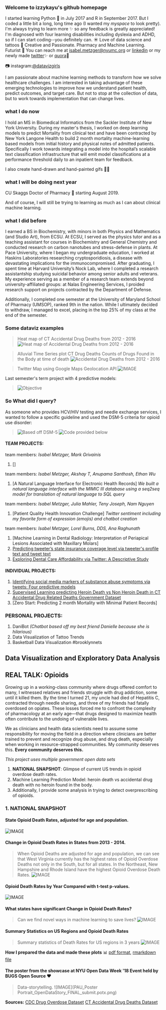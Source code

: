 ### Welcome to izzykayu's github homepage
I started learning Python :snake: in July 2017 and R in September 2017. But I coded a little bit a long, long time ago (I wanted my _myspace_ to look pretty). I'm always trying to learn more :sparkles: so any feedback is greatly appreciated! I'm diagnosed with four learning disabilities including dyslexia and ADHD, so if I can start coding--you definitely can. :sunny: Love of data science and tattoos :crystal_ball: Creative and Passionate. Pharmacy and Machine Learning. Futurist :green_heart: You can reach me at [isabel.metzger@nyumc.org](isabel.metzger@nyumc.org) or [linkedin](https://www.linkedin.com/in/isabelmetzger) or my newly made [twitter](https://twitter.com/diamondcrowbar):sparkles: or [quora](https://www.quora.com/profile/Isabel-Metzger-2):bust_in_silhouette:

:camera: instagram:[@datavizgirls](https://www.instagram.com/datavizgirls/)

I am passionate about machine learning methods to transform how we solve healthcare challenges. I am interested in taking advantage of these emerging technologies to improve how we understand patient health, predict outcomes, and target care. But not to stop at the collection of data, but to work towards implementation that can change lives.

### what I do now
I hold an MS in Biomedical Informatics from the Sackler Institute of New York University. During my master's thesis, I worked on deep learning models to predict Mortality from clinical text and have been contracted by New York Langone Health to build 2 month mortality machine-learning based models from initial history and physical notes of admitted patients. Specifically I work towards integrating a model into the hospital’s scalable text classification infrastructure that will emit model classifications at a performance threshold daily to an inpatient team for feedback.

I also create hand-drawn and hand-painted gifs :woman_artist: 

### what I will be doing next year
CU Skaggs Doctor of Pharmacy :orange_heart: starting August 2019.

And of course, I will still be trying to learning as much as I can about clinical machine learning.

### what I did before

I earned a BS in Biochemistry, with minors in both Physics and Mathematics (and Studio Art), from ECSU. At ECSU, I served as the physics tutor and as a teaching assistant for courses in Biochemistry and General Chemistry and conducted research on carbon nanotubes and stress-defense in plants. At Pace University, where I began my undergraduate education, I worked at Haskins Laboratories researching cryptosporidiosis, a disease with devastating implications for the immunocompromised. After graduating, I spent time at Harvard University’s Nock Lab, where I completed a research assistantship studying suicidal behavior among senior adults and veterans. My experience serving as a member of a research team extends beyond university-affiliated groups: at Nalas Engineering Services, I proided research support on projects contracted by the Department of Defense.

Additionally, I completed one semester at the University of Maryland School of Pharmacy (UMSOP), ranked 9th in the nation. While I ultimately decided to withdraw, I managed to excel, placing in the top 25% of my class at the end of the semester.

### Some dataviz examples
>Heat map of CT Accidental Drug Deaths from 2012 - 2016
![Heat map of Accidental Drug Deaths from 2012 - 2016](calendar.png)

>Alluvial Time Series plot CT Drug Deaths
>Counts of Drugs Found in the Body at time of death
![Accidental Drug Deaths from 2012 - 2016](alluvts.png)

>Twitter Map using Google Maps Geolocation API
![IMAGE](mapwithcoveragelevel.png)

Last semester's term project with 4 predictive models:
>![Objective](heroinobjective.png) 

### So What did I query?
As someone who provides HCV/HIV testing and needle exchange services,
I wanted to follow a specific guideline and used the DSM-5 criteria for opioid use disorder:

>![Based off DSM-5](dsm.png) 
>![Code provided below](withdrawal.png)


#### TEAM PROJECTS:
team members: _Isabel Metzger, Mark Grivainis_
1. []

team members: _Isabel Metzger, Akshay T, Anupama Santhosh, Ethan Wu_
1. [A Natural Language Interface for Electronic Health Records]
_We built a natural language interface with the MIMIC III database using a seq2seq model for translation of natural language to SQL query_

team members: _Isabel Metzger, Julia Mahler, Teny Joseph, Nam Nguyen_
1. [Patient Quality Health Innovation Challenge]
_Twitter sentiment including my favorite form of expression (emojis) and chatbot creation_

team members: _Isabel Metzger, Lorel Burns, DDS, Ana Raghunath_
1. [Machine Learning in Dental Radiology: Interpretation of Periapical Lesions Associated with Maxillary Molars]
2. [Predicting tweeter’s state insurance coverage level via tweeter's profile text and tweet text](izzykayu.github.io/twitterdental.md)
3. [Exploring Dental Care Affordability via Twitter: A Descriptive Study](https://github.com/izzykayu/izzykayu.github.io/blob/master/DentalTweets/DentalCareAffordabilityViaTwitterPilot.pdf)

#### INDIVIDUAL PROJECTS:
1. [Identifying social media markers of substance abuse symptoms via tweets: Four predictive models](https://github.com/izzykayu/izzykayu.github.io/blob/master/herointweets/ML_4models_tweetanalysis_heroin_IzzyKayu.pdf)
2. [Supervised Learning predicting Heroin Death vs Non Heroin Death in CT Accidental Drug Related Deaths Government Dataset](https://github.com/izzykayu/izzykayu.github.io/blob/master/herointweets/DataStory_Short_IsabelMetzger_NYCDATAWEEK.pdf)
3. [Zero Start: Predicting 2 month Mortality with Minimal Patient Records]

### PERSONAL PROJECTS:
1. DaniBot _(Chatbot based off my best friend Danielle because she is hilarious)_
2. Data Visualization of Tattoo Trends
3. Basketball Data Visualization #brooklynnets 

## Data Visualization and Exploratory Data Analysis
## REAL TALK: Opioids
Growing up in a working-class community where drugs offered comfort to many, I witnessed relatives and friends struggle with drug addiction, some until it killed them. By the time I turned 21, my uncle had died of Hepatitis C, contracted through needle sharing, and three of my friends had fatally overdosed on opiates. These losses forced me to confront the complexity of pharmacology at an early age—that drugs designed to maximize health often contribute to the undoing of vulnerable lives.

We as clinicians and health data scientists need to assume some responsibility for moving the field in a direction where clinicians are better trained to prevent and recognize drug abuse, and drug death, especially when working in resource-strapped communities. My community deserves this. **Every community deserves this.**

_This project uses multiple government open data sets_
1. **NATIONAL SNAPSHOT**: Glimpse of current US trends in opioid overdose death rates.
2. Machine Learning Prediction Model: heroin death vs accidental drug death with no heroin found in the body.
3. Additionally, I provide some analysis in trying to detect overprescribing of opioids.
### 1. NATIONAL SNAPSHOT
#### State Opioid Death Rates, adjusted for age and population.
![IMAGE](maps.png)
#### Change in Opioid Death Rates in States from 2013 - 2014. 
>When Opioid Deaths are adjusted for age and population, we can see that West Virginia currently has the highest rates of Opioid Overdose Deaths not only in the South, but for all states. In the Northeast, New Hampshire and Rhode Island have the highest Opioid Overdose Death Rates.
![IMAGE](BoxPlots_Year_Rates.png)

#### Opioid Death Rates by Year Compared with t-test p-values.
![IMAGE](ttest.png)
#### What states have significant Change in Opioid Death Rates? 
>Can we find novel ways in machine learning to save lives?
![IMAGE](OpioidDeathRatesboxplot.png)
#### Summary Statistics on US Regions and Opioid Death Rates
>Summary statistics of Death Rates for US regions in 3 years
![IMAGE](errorbarsplot.png)

**How I prepared the data and made these plots** :bar_chart: 
[pdf format](https://github.com/izzykayu/izzykayu.github.io/blob/master/national/graphsglimpse.pdf),
[rmarkdown file](https://github.com/izzykayu/izzykayu.github.io/blob/master/national/graphsglimpse.Rmd)

#### The poster from the showcase at NYU Open Data Week '18 Event held by BUGS Open Source :heart:
>Data-storytelling.
![IMAGE](PAU_Poster Portrait_OpenDataStory_FINAL_submit.potx.png)

**Sources:**
[CDC Drug Overdose Dataset](https://www.cdc.gov/drugoverdose/data/statedeaths.html)
[CT Accidental Drug Deaths Dataset](https://catalog.data.gov/dataset/accidental-drug-related-deaths-january-2012-sept-2015)
